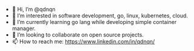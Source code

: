 - 👋 Hi, I’m @qdnqn
- 👀 I’m interested in software development, go, linux, kubernetes, cloud.
- 🌱 I’m currently learning go lang while developing simple container manager.
- 💞️ I’m looking to collaborate on open source projects.
- 📫 How to reach me: https://www.linkedin.com/in/qdnqn/

<!---
qdnqn/qdnqn is a ✨ special ✨ repository because its `README.md` (this file) appears on your GitHub profile.
You can click the Preview link to take a look at your changes.
--->
